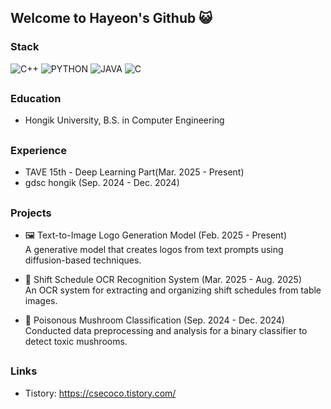 ## Welcome to Hayeon's Github 😺

### Stack
![C++](https://img.shields.io/badge/C++-00599C?style=for-the-badge&logo=c%2B%2B&logoColor=white)
![PYTHON](https://img.shields.io/badge/PYTHON-3776AB?style=for-the-badge&logo=python&logoColor=white)
![JAVA](https://img.shields.io/badge/JAVA-007396?style=for-the-badge&logo=java&logoColor=white)
![C](https://img.shields.io/badge/C-A8B9CC?style=for-the-badge&logo=c&logoColor=white)  

##

### Education
- Hongik University, B.S. in Computer Engineering 

##

### Experience 
- TAVE 15th - Deep Learning Part(Mar. 2025 - Present)
- gdsc hongik (Sep. 2024 - Dec. 2024)

##

### Projects
- 🖼️ Text-to-Image Logo Generation Model (Feb. 2025 - Present)  
  A generative model that creates logos from text prompts using diffusion-based techniques.

- 📅 Shift Schedule OCR Recognition System (Mar. 2025 - Aug. 2025)  
  An OCR system for extracting and organizing shift schedules from table images.

- 🍄 Poisonous Mushroom Classification (Sep. 2024 - Dec. 2024)  
  Conducted data preprocessing and analysis for a binary classifier to detect toxic mushrooms.

##

### Links
- Tistory: <https://csecoco.tistory.com/>
